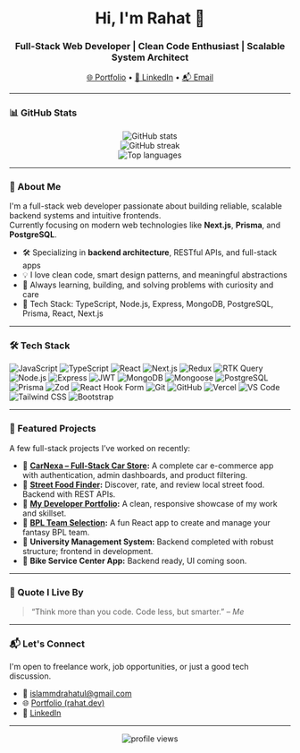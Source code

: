 <!-- Profile README for Th3At0nic (Md Rahatul Islam) -->

<h1 align="center">Hi, I'm Rahat 👋</h1>
<h3 align="center">Full-Stack Web Developer | Clean Code Enthusiast | Scalable System Architect</h3>

<p align="center">
  <a href="https://my-fullstack-portfolio-frontend.vercel.app/" target="_blank">🌐 Portfolio</a> • 
  <a href="https://www.linkedin.com/in/mdrahatulislam/" target="_blank">💼 LinkedIn</a> • 
  <a href="mailto:islammdrahatul@gmail.com">📬 Email</a>
</p>

---

### 📊 GitHub Stats

<p align="center">
  <img src="https://github-readme-stats.vercel.app/api?username=Th3At0nic&show_icons=true&theme=onedark" alt="GitHub stats" />
  <br />
  <img src="https://github-readme-streak-stats.herokuapp.com/?user=Th3At0nic&theme=onedark" alt="GitHub streak" />
  <br />
  <img src="https://github-readme-stats.vercel.app/api/top-langs/?username=Th3At0nic&layout=compact&theme=onedark" alt="Top languages" />
</p>

---

### 🧠 About Me

I'm a full-stack web developer passionate about building reliable, scalable backend systems and intuitive frontends.  
Currently focusing on modern web technologies like **Next.js**, **Prisma**, and **PostgreSQL**.

- 🛠️ Specializing in **backend architecture**, RESTful APIs, and full-stack apps
- 💡 I love clean code, smart design patterns, and meaningful abstractions
- 🌱 Always learning, building, and solving problems with curiosity and care
- 🧰 Tech Stack: TypeScript, Node.js, Express, MongoDB, PostgreSQL, Prisma, React, Next.js

---

### 🛠 Tech Stack

![JavaScript](https://img.shields.io/badge/-JavaScript-F7DF1E?style=flat&logo=javascript&logoColor=black)
![TypeScript](https://img.shields.io/badge/-TypeScript-3178C6?style=flat&logo=typescript&logoColor=white)
![React](https://img.shields.io/badge/-React-20232A?style=flat&logo=react)
![Next.js](https://img.shields.io/badge/-Next.js-000000?style=flat&logo=nextdotjs)
![Redux](https://img.shields.io/badge/-Redux-593D88?style=flat&logo=redux)
![RTK Query](https://img.shields.io/badge/-RTK%20Query-764ABC?style=flat&logo=redux)
![Node.js](https://img.shields.io/badge/-Node.js-339933?style=flat&logo=node.js)
![Express](https://img.shields.io/badge/-Express-000000?style=flat&logo=express)
![JWT](https://img.shields.io/badge/-JWT-000000?style=flat&logo=jsonwebtokens&logoColor=white)
![MongoDB](https://img.shields.io/badge/-MongoDB-47A248?style=flat&logo=mongodb)
![Mongoose](https://img.shields.io/badge/-Mongoose-800000?style=flat&logo=mongodb)
![PostgreSQL](https://img.shields.io/badge/-PostgreSQL-336791?style=flat&logo=postgresql)
![Prisma](https://img.shields.io/badge/-Prisma-2D3748?style=flat&logo=prisma)
![Zod](https://img.shields.io/badge/-Zod-5F43DC?style=flat&logo=zod&logoColor=white)
![React Hook Form](https://img.shields.io/badge/-React%20Hook%20Form-EC5990?style=flat&logo=reacthookform&logoColor=white)
![Git](https://img.shields.io/badge/-Git-F05032?style=flat&logo=git&logoColor=white)
![GitHub](https://img.shields.io/badge/-GitHub-181717?style=flat&logo=github)
![Vercel](https://img.shields.io/badge/-Vercel-000000?style=flat&logo=vercel)
![VS Code](https://img.shields.io/badge/-VS%20Code-007ACC?style=flat&logo=visualstudiocode)
![Tailwind CSS](https://img.shields.io/badge/-Tailwind%20CSS-06B6D4?style=flat&logo=tailwindcss)
![Bootstrap](https://img.shields.io/badge/-Bootstrap-7952B3?style=flat&logo=bootstrap&logoColor=white)

---

### 🚀 Featured Projects

A few full-stack projects I’ve worked on recently:

- 🔧 **[CarNexa – Full-Stack Car Store](https://carstore-client.vercel.app/):** A complete car e-commerce app with authentication, admin dashboards, and product filtering.
- 🍔 **[Street Food Finder](https://street-bite-frontend.vercel.app/):** Discover, rate, and review local street food. Backend with REST APIs.
- 💼 **[My Developer Portfolio](https://my-fullstack-portfolio-frontend.vercel.app/):** A clean, responsive showcase of my work and skillset.
- 🏏 **[BPL Team Selection](https://teamselection.netlify.app/):** A fun React app to create and manage your fantasy BPL team.
- 🏫 **University Management System:** Backend completed with robust structure; frontend in development.
- 🛵 **Bike Service Center App:** Backend ready, UI coming soon.

---

### 💬 Quote I Live By

> “Think more than you code. Code less, but smarter.” – _Me_

---

### 📬 Let's Connect

I'm open to freelance work, job opportunities, or just a good tech discussion.

- 📧 [islammdrahatul@gmail.com](mailto:islammdrahatul@gmail.com)
- 🌐 [Portfolio (rahat.dev)](https://my-fullstack-portfolio-frontend.vercel.app/)
- 💼 [LinkedIn](https://www.linkedin.com/in/mdrahatulislam/)

---

<p align="center">
  <img src="https://komarev.com/ghpvc/?username=Th3At0nic&label=Profile%20views&color=0e75b6&style=flat" alt="profile views" />
</p>
